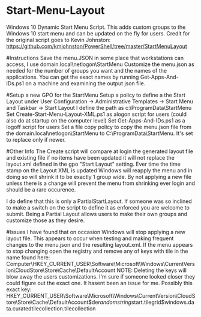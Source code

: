 # Start-Menu-Layout
Windows 10 Dynamic Start Menu Script. This adds custom groups to the Windows 10 start menu and can be updated on the fly for users.
Credit for the original script goes to Kevin Johnston: https://github.com/kmjohnston/PowerShell/tree/master/StartMenuLayout

#Instructions
Save the menu.JSON in some place that workstations can access, I use domain.local\netlogon\StartMenu
Customize the menu.json as needed for the number of groups you want and the names of the applications. You can get the exact names by running Get-Apps-And-IDs.ps1 on a machine and examining the output json file.

#Setup a new GPO for the StartMenu
Setup a policy to define a the Start Layout under User Configuration -> Administrative Templates -> Start Menu and Taskbar -> Start Layout
I define the path as c:\ProgramData\StartMenu
Set Create-Start-Menu-Layout-XML.ps1 as alogon script for users (could also do at startup on the computer level)
Set Get-Apps-And-IDs.ps1 as a logoff script for users
Set a file copy policy to copy the menu.json file from the domain.local\netlogon\StartMenu to C:\ProgramData\StartMenu. It's set to replace only if newer.

#Other Info
The Create script will compare at login the generated layout file and existing file if no items have been updated it will not replace the layout.xml defined in the gpo "Start Layout" setting. Ever time the time stamp on the Layout XML is updated Windows will reapply the menu and in doing so will shrink it to be exactly 1 group wide. By not applying a new file unless there is a change will prevent the menu from shrinking ever login and should be a rare occurence.

I do define that this is only a PartialStartLayout. If someone was so inclined to make a switch on the script to define it as enforced you are welcome to submit. Being a Partial Layout allows users to make their own groups and customize those as they desire.

#Issues
I have found that on occasion Windows will stop applying a new layout file. This appears to occur when testing and making frequent changes to the menu.json and the resulting layout.xml. If the menu appears to stop changing open the registry and remove any of keys with tile in the name found here: Computer\HKEY_CURRENT_USER\Software\Microsoft\Windows\CurrentVersion\CloudStore\Store\Cache\DefaultAccount NOTE: Deleting the keys will blow away the users customizations. I'm sure if someone looked closer they could figure out the exact one. It hasent been an issue for me. Possibly this exact key: HKEY_CURRENT_USER\Software\Microsoft\Windows\CurrentVersion\CloudStore\Store\Cache\DefaultAccount\$de${randomstring}$start.tilegrid$windows.data.curatedtilecollection.tilecollection
